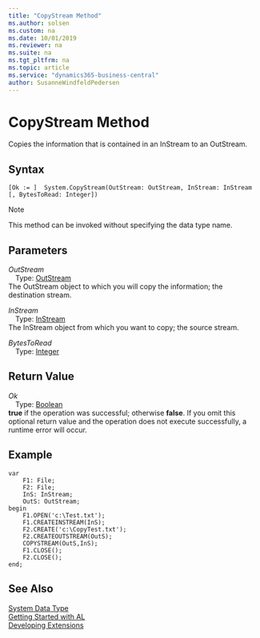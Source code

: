 ```yaml
---
title: "CopyStream Method"
ms.author: solsen
ms.custom: na
ms.date: 10/01/2019
ms.reviewer: na
ms.suite: na
ms.tgt_pltfrm: na
ms.topic: article
ms.service: "dynamics365-business-central"
author: SusanneWindfeldPedersen
---
```

[//]: # (START>DO_NOT_EDIT)
[//]: # (IMPORTANT:Do not edit any of the content between here and the END>DO_NOT_EDIT.)
[//]: # (Any modifications should be made in the .xml files in the ModernDev repo.)
# CopyStream Method
Copies the information that is contained in an InStream to an OutStream.


## Syntax
```
[Ok := ]  System.CopyStream(OutStream: OutStream, InStream: InStream [, BytesToRead: Integer])
```
> [!NOTE]  
> This method can be invoked without specifying the data type name.  
## Parameters
*OutStream*  
&emsp;Type: [OutStream](../outstream/outstream-data-type.md)  
The OutStream object to which you will copy the information; the destination stream.
        
*InStream*  
&emsp;Type: [InStream](../instream/instream-data-type.md)  
The InStream object from which you want to copy; the source stream.
        
*BytesToRead*  
&emsp;Type: [Integer](../integer/integer-data-type.md)  
  


## Return Value
*Ok*  
&emsp;Type: [Boolean](../boolean/boolean-data-type.md)  
**true** if the operation was successful; otherwise **false**.  If you omit this optional return value and the operation does not execute successfully, a runtime error will occur.    


[//]: # (IMPORTANT: END>DO_NOT_EDIT)

## Example  

```  
var
    F1: File;
    F2: File;
    InS: InStream;
    OutS: OutStream;
begin
    F1.OPEN('c:\Test.txt');  
    F1.CREATEINSTREAM(InS);  
    F2.CREATE('c:\CopyTest.txt');  
    F2.CREATEOUTSTREAM(OutS);  
    COPYSTREAM(OutS,InS);  
    F1.CLOSE();  
    F2.CLOSE();  
end;
```  


## See Also
[System Data Type](system-data-type.md)  
[Getting Started with AL](../../devenv-get-started.md)  
[Developing Extensions](../../devenv-dev-overview.md)